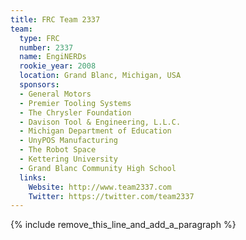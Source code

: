 ```yaml
---
title: FRC Team 2337
team:
  type: FRC
  number: 2337
  name: EngiNERDs
  rookie_year: 2008
  location: Grand Blanc, Michigan, USA
  sponsors:
  - General Motors
  - Premier Tooling Systems
  - The Chrysler Foundation
  - Davison Tool & Engineering, L.L.C.
  - Michigan Department of Education
  - UnyPOS Manufacturing
  - The Robot Space
  - Kettering University
  - Grand Blanc Community High School
  links:
    Website: http://www.team2337.com
    Twitter: https://twitter.com/team2337
---
```


{% include remove_this_line_and_add_a_paragraph %}